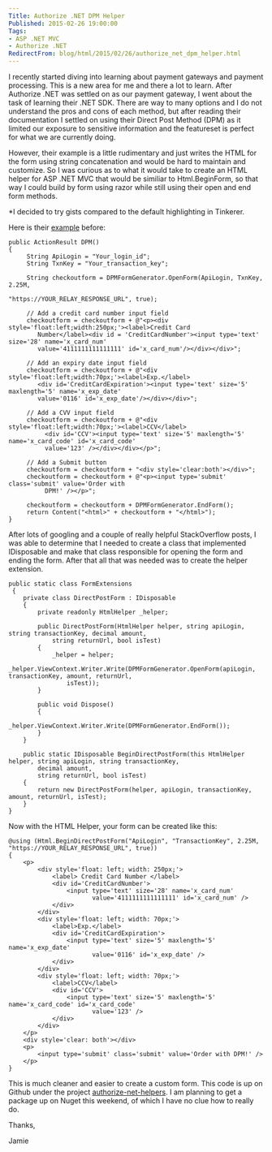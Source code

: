```yaml
---
Title: Authorize .NET DPM Helper
Published: 2015-02-26 19:00:00
Tags:
- ASP .NET MVC
- Authorize .NET
RedirectFrom: blog/html/2015/02/26/authorize_net_dpm_helper.html
---
```


I recently started diving into learning about payment gateways and payment processing. This is a new area for me and there a lot to learn. After Authorize .NET was settled on as our payment gateway, I went about the task of learning their .NET SDK. There are way to many options and I do not understand the pros and cons of each method, but after reading their documentation I settled on using their Direct Post Method (DPM) as it limited our exposure to sensitive information and the featureset is perfect for what we are currently doing.

However, their example is a little rudimentary and just writes the HTML for the form using string concatenation and would be hard to maintain and customize. So I was curious as to what it would take to create an HTML helper for ASP .NET MVC that would be similiar to Html.BeginForm, so that way I could build by form using razor while still using their open and end form methods.

\*I decided to try gists compared to the default highlighting in Tinkerer.

Here is their [example](https://developer.authorize.net/integration/fifteenminutes/csharp/) before:

```
public ActionResult DPM()
{
     String ApiLogin = "Your_login_id";
     String TxnKey = "Your_transaction_key";

     String checkoutform = DPMFormGenerator.OpenForm(ApiLogin, TxnKey, 2.25M,
                                                  "https://YOUR_RELAY_RESPONSE_URL", true);

     // Add a credit card number input field
     checkoutform = checkoutform + @"<p><div style='float:left;width:250px;'><label>Credit Card
        Number</label><div id = 'CreditCardNumber'><input type='text' size='28' name='x_card_num'
        value='4111111111111111' id='x_card_num'/></div></div>";

     // Add an expiry date input field
     checkoutform = checkoutform + @"<div style='float:left;width:70px;'><label>Exp.</label>
        <div id='CreditCardExpiration'><input type='text' size='5' maxlength='5' name='x_exp_date'
        value='0116' id='x_exp_date'/></div></div>";

     // Add a CVV input field
     checkoutform = checkoutform + @"<div style='float:left;width:70px;'><label>CCV</label>
          <div id='CCV'><input type='text' size='5' maxlength='5' name='x_card_code' id='x_card_code'
          value='123' /></div></div></p>";

     // Add a Submit button
     checkoutform = checkoutform + "<div style='clear:both'></div>";
     checkoutform = checkoutform + @"<p><input type='submit' class='submit' value='Order with
          DPM!' /></p>";

     checkoutform = checkoutform + DPMFormGenerator.EndForm();
     return Content("<html>" + checkoutform + "</html>");
}
```

After lots of googling and a couple of really helpful StackOverflow posts, I was able to determine that I needed to create a class that implemented IDisposable and make that class responsible for opening the form and ending the form. After that all that was needed was to create the helper extension.

```
public static class FormExtensions
 {
    private class DirectPostForm : IDisposable
    {
        private readonly HtmlHelper _helper;

        public DirectPostForm(HtmlHelper helper, string apiLogin, string transactionKey, decimal amount,
            string returnUrl, bool isTest)
        {
            _helper = helper;
            _helper.ViewContext.Writer.Write(DPMFormGenerator.OpenForm(apiLogin, transactionKey, amount, returnUrl,
                isTest));
        }

        public void Dispose()
        {
            _helper.ViewContext.Writer.Write(DPMFormGenerator.EndForm());
        }
    }

    public static IDisposable BeginDirectPostForm(this HtmlHelper helper, string apiLogin, string transactionKey,
        decimal amount,
        string returnUrl, bool isTest)
    {
        return new DirectPostForm(helper, apiLogin, transactionKey, amount, returnUrl, isTest);
    }
}
```

Now with the HTML Helper, your form can be created like this:

```
@using (Html.BeginDirectPostForm("ApiLogin", "TransactionKey", 2.25M, "https://YOUR_RELAY_RESPONSE_URL", true))
{
    <p>
        <div style='float: left; width: 250px;'>
            <label> Credit Card Number </label>
            <div id='CreditCardNumber'>
                <input type='text' size='28' name='x_card_num'
                       value='4111111111111111' id='x_card_num' />
            </div>
        </div>
        <div style='float: left; width: 70px;'>
            <label>Exp.</label>
            <div id='CreditCardExpiration'>
                <input type='text' size='5' maxlength='5' name='x_exp_date'
                       value='0116' id='x_exp_date' />
            </div>
        </div>
        <div style='float: left; width: 70px;'>
            <label>CCV</label>
            <div id='CCV'>
                <input type='text' size='5' maxlength='5' name='x_card_code' id='x_card_code'
                       value='123' />
            </div>
        </div>
    </p>
    <div style='clear: both'></div>
    <p>
        <input type='submit' class='submit' value='Order with DPM!' />
    </p>
}
```

This is much cleaner and easier to create a custom form. This code is up on Github under the project [authorize-net-helpers](https://github.com/phillipsj/authorize-net-helpers). I am planning to get a package up on Nuget this weekend, of which I have no clue how to really do.

Thanks,

Jamie